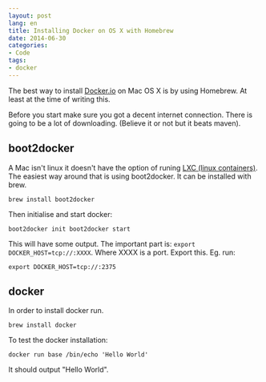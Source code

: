 ```yaml
---
layout: post
lang: en
title: Installing Docker on OS X with Homebrew
date: 2014-06-30
categories:
- Code
tags:
- docker
---
```


The best way to install [Docker.io](http://docker.io) on Mac OS X is by using Homebrew.
At least at the time of writing this.

Before you start make sure you got a decent internet connection.
There is going to be a lot of downloading.
(Believe it or not but it beats maven).

boot2docker
-----------

A Mac isn't linux it doesn't have the option of runing [LXC (linux containers)](https://linuxcontainers.org).
The easiest way around that is using boot2docker.
It can be installed with brew.

``brew install boot2docker``

Then initialise and start docker:

``
  boot2docker init
  boot2docker start
``

This will have some output.
The important part is: `export DOCKER_HOST=tcp://:XXXX`.
Where XXXX is a port.
Export this.
Eg. run:

``export DOCKER_HOST=tcp://:2375``

docker
------

In order to install docker run.

``brew install docker``

To test the docker installation:

``docker run base /bin/echo 'Hello World'``

It should output "Hello World".

